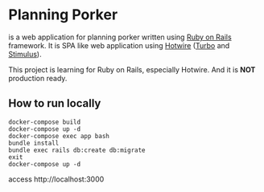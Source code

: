 # Planning Porker

is a web application for planning porker written using [Ruby on Rails](https://github.com/rails/rails) framework.
It is SPA like web application using [Hotwire](https://hotwired.dev/)
([Turbo](https://github.com/hotwired/turbo-rails) and [Stimulus](https://github.com/hotwired/stimulus)).

This project is learning for Ruby on Rails, especially Hotwire. And it is **NOT** production ready.

## How to run locally

```shell
docker-compose build
docker-compose up -d
docker-compose exec app bash
bundle install
bundle exec rails db:create db:migrate
exit
docker-compose up -d
```

access http://localhost:3000
